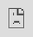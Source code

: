```yaml
---
title: "05.02 Create Laser Cutting Tool in Fusion 360"
date: 2020-01-26T23:11:13Z
draft: false
---
```


In order to create toolpaths in Fusion 360 we need to tell Fusion what tool we will use to cut out our pieces so the computer can do the proper calculations. The main dimension needed for a laser cutting tool is the width of the laser so Fusion can calculate the kerf offset. All cutting tools leave a gap where they pass through the material. If this gap is not accounted for then pieces will not be the expected size.

[![Making a Laser Cut Tool](2023-make-laser-cut-tool-fusion-360.png)](2023-make-laser-cut-tool-fusion-360.png)

In the Manufacure Workspace there is a tool library. Here you can create and import tools to use in Fusion 360. These tools can be reused in later projects.

[![Fusion 360 Tool Library](2023-fusion-360-tool-library.png)](2023-fusion-360-tool-library.png)

Follow the instructions in the video below to create a laser cut tool in Fusion 360. Make sure you enter a kerf of .127 mm since that is the kerf of the laser cutters at the think[box]. If your pieces do not fit correctly you can then adjust this tool in Fusion 360 to correct the kerf for your desired fit.

<div class="video-grid">
<div class="video-card">

## Create Laser Cutter Tool with Specific Kerf

<div class="iframe-16-9-container"><iframe class="youTubeIframe" style="position: absolute; top: 0; bottom: 0; left: 0; width: 100%; height: 100%; border: 0; z-index: 1;" src="https://www.youtube.com/embed/-B6DXF9aE5s?rel=0" width="560" height="315" frameborder="0" allowfullscreen="allowfullscreen"></iframe></div>
</div>
</div>
